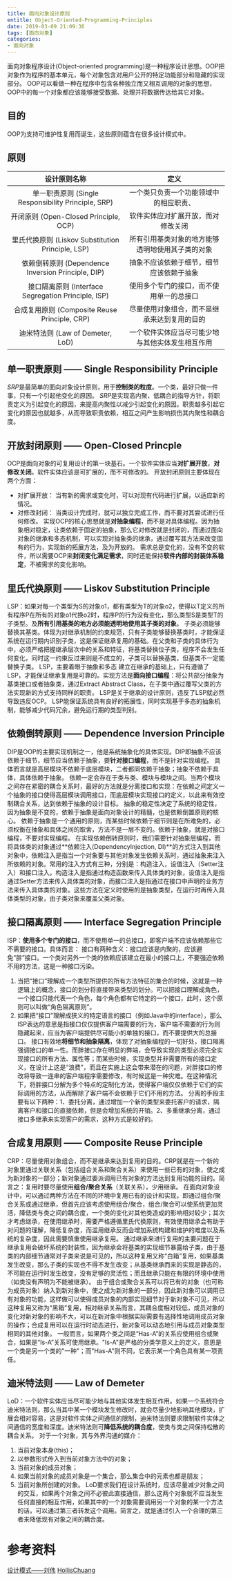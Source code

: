 ```yaml
---
title: 面向对象设计原则
entitle: Object-Oriented-Programming-Principles
date: 2019-03-09 21:09:36
tags: [面向对象]
categories:
- 面向对象
---
```

面向对象程序设计(Object-oriented programming)是一种程序设计思想。OOP把对象作为程序的基本单元，每个对象包含对用户公开的特定功能部分和隐藏的实现部分。
OOP可以看做一种在程序中包含各种独立而又相互调用的对象的思想，OOP中的每一个对象都应该能够接受数据、处理并将数据传达给其它对象。

<!--more-->

## 目的
OOP为支持可维护性复用而诞生，这些原则蕴含在很多设计模式中。
## 原则
设计原则名称|定义
:-:|:-:
单一职责原则 (Single Responsibility Principle, SRP)|一个类只负责一个功能领域中的相应职责、
开闭原则 (Open-Closed Principle, OCP)|软件实体应对扩展开放，而对修改关闭
里氏代换原则 (Liskov Substitution Principle, LSP)|所有引用基类对象的地方能够透明地使用其子类的对象
依赖倒转原则 (Dependence Inversion Principle, DIP)|抽象不应该依赖于细节，细节应该依赖于抽象
接口隔离原则 (Interface Segregation Principle, ISP)|使用多个专门的接口，而不使用单一的总接口
合成复用原则 (Composite Reuse Principle, CRP)|尽量使用对象组合，而不是继承来达到复用的目的
迪米特法则 (Law of Demeter, LoD)|一个软件实体应当尽可能少地与其他实体发生相互作用

## 单一职责原则 —— Single Responsibility Principle
*SRP*是最简单的面向对象设计原则，用于**控制类的粒度**。一个类，最好只做一件事，只有一个引起他变化的原因。
*SRP*是实现高内聚、低耦合的指导方针，将职责定义为引起变化的原因，来提高内聚性以减少引起变化的原因。职责越多引起它变化的原因也就越多，从而导致职责依赖，相互之间产生影响损伤其内聚性和耦合度。

## 开放封闭原则 —— Open-Closed Princple
OCP是面向对象的可复用设计的第一块基石。一个软件实体应当**对扩展开放**，**对修改关闭**。软件实体应该是可扩展的，而不可修改的。
开放封闭原则主要体现在两个方面：
* 对扩展开放： 当有新的需求或变化时，可以对现有代码进行扩展，以适应新的情况。
* 对修改封闭： 当类设计完成时，就可以独立完成工作，而不要对其尝试进行任何修改。
实现OCP的核心思想就是**对抽象编程**，而不是对具体编程。因为抽象相对稳定，让类依赖于固定的抽象，那么它对修改就是封闭的，而通过面向对象的继承和多态机制，可以实现对抽象类的继承，通过覆写其方法来改变固有的行为，实现新的拓展方法，及为开放的。
需求总是变化的，没有不变的软件，所以需要OCP来**封闭变化满足需求**，同时还能保持**软件内部的封装体系稳定**，不被需求的变化影响。

## 里氏代换原则 —— Liskov Substitution Principle
LSP：如果对每一个类型为S的对象o1，都有类型为T的对象o2，使得以T定义的所有程序P在所有的对象o1代换o2时，程序P的行为没有变化，那么类型S是类型T的子类型。及**所有引用基类的地方必须能透明地使用其子类的对象**。
子类必须能够替换其基类。体现为对继承机制的约束规范，只有子类能够替换基类时，才能保证系统在运行期内识别子类，这是保证继承复用的基础。在父类和子类的具体行为中，必须严格把握继承层次中的关系和特征，将基类替换位子类，程序不会发生任何变化，同时这一约束反过来则是不成立的，子类可以替换基类，但基类不一定能替换子类。
LSP，主要着眼于抽象和多态 建立在继承的基础上，只有遵循了LSP，才能保证继承复用是可靠的。实现方法是**面向接口编程**：将公共部分抽象为基类接口或者抽象类，通过Extract Abstract Class，在子类中通过覆写父类的方法实现新的方式支持同样的职责。
LSP是关于继承的设计原则，违反了LSP就必然导致违反OCP。
LSP能保证系统具有良好的拓展性，同时实现基于多态的抽象机制，能够减少代码冗余，避免运行期的类型判别。

## 依赖倒转原则 —— Dependence Inversion Principle
DIP是OOP的主要实现机制之一，他是系统抽象化的具体实现。DIP即抽象不应该依赖于细节，细节应当依赖于抽象，要**针对接口编程**，而不是针对实现编程。
具体而言就是高层模块不依赖于底层模块，二者都同依赖于抽象；抽象不依赖于具体，具体依赖于抽象。
依赖一定会存在于类与类、模块与模块之间。当两个模块之间存在紧密的耦合关系时，最好的方法就是分离接口和实现：在依赖之间定义一个抽象的接口使得高层模块调用接口，而底层模块实现接口的定义，以此来有效控制耦合关系，达到依赖于抽象的设计目标。
抽象的稳定性决定了系统的稳定性，因为抽象是不变的，依赖于抽象是面向对象设计的精髓，也是依赖倒置原则的核心。
依赖于抽象是一个通用的原则，而某些时候依赖于细节则是在所难免的，必须权衡在抽象和具体之间的取舍，方法不是一层不变的。依赖于抽象，就是对接口编程，不要对实现编程。
在实现依赖倒转原则时，我们需要针对抽象层编程，而将具体类的对象通过**依赖注入(DependencyInjection, DI)**的方式注入到其他对象中，依赖注入是指当一个对象要与其他对象发生依赖关系时，通过抽象来注入所依赖的对象。常用的注入方式有三种，分别是：构造注入，设值注入（Setter注入）和接口注入。构造注入是指通过构造函数来传入具体类的对象，设值注入是指通过Setter方法来传入具体类的对象，而接口注入是指通过在接口中声明的业务方法来传入具体类的对象。这些方法在定义时使用的是抽象类型，在运行时再传入具体类型的对象，由子类对象来覆盖父类对象。

## 接口隔离原则 —— Interface Segregation Principle
ISP：**使用多个专门的接口**，而不使用单一的总接口，即客户端不应该依赖那些它不需要的接口。具体而言：
接口有两种含义：接口应该是内聚的，应该避免“胖”接口。一个类对另外一个类的依赖应该建立在最小的接口上，不要强迫依赖不用的方法，这是一种接口污染。
1. 当把“接口”理解成一个类型所提供的所有方法特征的集合的时候，这就是一种逻辑上的概念，接口的划分将直接带来类型的划分。可以把接口理解成角色，一个接口只能代表一个角色，每个角色都有它特定的一个接口，此时，这个原则可以叫做“角色隔离原则”。
2. 如果把“接口”理解成狭义的特定语言的接口（例如Java中的interface），那么ISP表达的意思是指接口仅仅提供客户端需要的行为，客户端不需要的行为则隐藏起来，应当为客户端提供尽可能小的单独的接口，而不要提供大的总接口。
接口有效地**将细节和抽象隔离**，体现了对抽象编程的一切好处，接口隔离强调接口的单一性。而胖接口存在明显的弊端，会导致实现的类型必须完全实现接口的所有方法、属性等；而某些时候，实现类型并非需要所有的接口定义，在设计上这是“浪费”，而且在实施上这会带来潜在的问题，对胖接口的修改将导致一连串的客户端程序需要修改，有时候这是一种灾难。在这种情况下，将胖接口分解为多个特点的定制化方法，使得客户端仅仅依赖于它们的实际调用的方法，从而解除了客户端不会依赖于它们不用的方法。
分离的手段主要有以下两种：1、委托分离，通过增加一个新的类型来委托客户的请求，隔离客户和接口的直接依赖，但是会增加系统的开销。2、多重继承分离，通过接口多继承来实现客户的需求，这种方式是较好的。

## 合成复用原则 —— Composite Reuse Principle
CRP：尽量使用对象组合，而不是继承来达到复用的目的。CRP就是在一个新的对象里通过关联关系（包括组合关系和聚合关系）来使用一些已有的对象，使之成为新对象的一部分；新对象通过委派调用已有对象的方法达到复用功能的目的。简言之：复用时要尽量使用**组合/聚合关系**（关联关系），少用继承。
在面向对象设计中，可以通过两种方法在不同的环境中复用已有的设计和实现，即通过组合/聚合关系或通过继承，但首先应该考虑使用组合/聚合，组合/聚合可以使系统更加灵活，降低类与类之间的耦合度，一个类的变化对其他类造成的影响相对较少；其次才考虑继承，在使用继承时，需要严格遵循里氏代换原则，有效使用继承会有助于对问题的理解，降低复杂度，而滥用继承反而会增加系统构建和维护的难度以及系统的复杂度，因此需要慎重使用继承复用。
通过继承来进行复用的主要问题在于继承复用会破坏系统的封装性，因为继承会将基类的实现细节暴露给子类，由于基类的内部细节通常对子类来说是可见的，所以这种复用又称“白箱”复用，如果基类发生改变，那么子类的实现也不得不发生改变；从基类继承而来的实现是静态的，不可能在运行时发生改变，没有足够的灵活性；而且继承只能在有限的环境中使用（如类没有声明为不能被继承）。
由于组合或聚合关系可以将已有的对象（也可称为成员对象）纳入到新对象中，使之成为新对象的一部分，因此新对象可以调用已有对象的功能，这样做可以使得成员对象的内部实现细节对于新对象不可见，所以这种复用又称为“黑箱”复用，相对继承关系而言，其耦合度相对较低，成员对象的变化对新对象的影响不大，可以在新对象中根据实际需要有选择性地调用成员对象的操作；合成复用可以在运行时动态进行，新对象可以动态地引用与成员对象类型相同的其他对象。
一般而言，如果两个类之间是“Has-A”的关系应使用组合或聚合，如果是“Is-A”关系可使用继承。"Is-A"是严格的分类学意义上的定义，意思是一个类是另一个类的"一种"；而"Has-A"则不同，它表示某一个角色具有某一项责任。

## 迪米特法则 —— Law of Demeter
LoD：一个软件实体应当尽可能少地与其他实体发生相互作用。如果一个系统符合迪米特法则，那么当其中某一个模块发生修改时，就会尽量少地影响其他模块，扩展会相对容易，这是对软件实体之间通信的限制，迪米特法则要求限制软件实体之间通信的宽度和深度。迪米特法则可**降低系统的耦合度**，使类与类之间保持松散的耦合关系。
对于一个对象，其与外界沟通的媒介：
1. 当前对象本身(this)；
2. 以参数形式传入到当前对象方法中的对象；
3. 当前对象的成员对象；
4. 如果当前对象的成员对象是一个集合，那么集合中的元素也都是朋友；
5. 当前对象所创建的对象。
LoD要求我们在设计系统时，应该尽量减少对象之间的交互，如果两个对象之间不必彼此直接通信，那么这两个对象就不应当发生任何直接的相互作用，如果其中的一个对象需要调用另一个对象的某一个方法的话，可以通过第三者转发这个调用。简言之，就是通过引入一个合理的第三者来降低现有对象之间的耦合度。

# 参考资料
[设计模式——刘伟](https://gof.quanke.name/%E9%9D%A2%E5%90%91%E5%AF%B9%E8%B1%A1%E8%AE%BE%E8%AE%A1%E5%8E%9F%E5%88%99.html)
[HollisChuang](https://www.hollischuang.com/archives/220)
